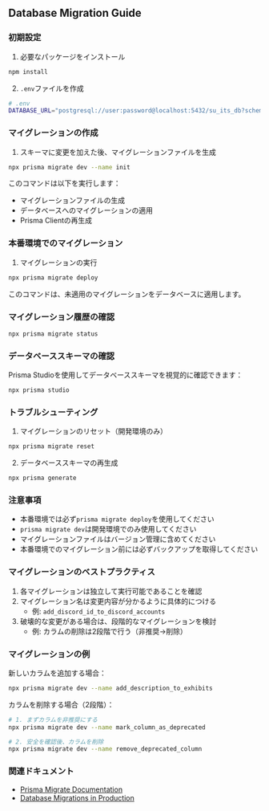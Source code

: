 ## Database Migration Guide

### 初期設定

1. 必要なパッケージをインストール
```bash
npm install
```

2. `.env`ファイルを作成
```bash
# .env
DATABASE_URL="postgresql://user:password@localhost:5432/su_its_db?schema=public"
```

### マイグレーションの作成

1. スキーマに変更を加えた後、マイグレーションファイルを生成
```bash
npx prisma migrate dev --name init
```

このコマンドは以下を実行します：
- マイグレーションファイルの生成
- データベースへのマイグレーションの適用
- Prisma Clientの再生成

### 本番環境でのマイグレーション

1. マイグレーションの実行
```bash
npx prisma migrate deploy
```

このコマンドは、未適用のマイグレーションをデータベースに適用します。

### マイグレーション履歴の確認

```bash
npx prisma migrate status
```

### データベーススキーマの確認

Prisma Studioを使用してデータベーススキーマを視覚的に確認できます：

```bash
npx prisma studio
```

### トラブルシューティング

1. マイグレーションのリセット（開発環境のみ）
```bash
npx prisma migrate reset
```

2. データベーススキーマの再生成
```bash
npx prisma generate
```

### 注意事項

- 本番環境では必ず`prisma migrate deploy`を使用してください
- `prisma migrate dev`は開発環境でのみ使用してください
- マイグレーションファイルはバージョン管理に含めてください
- 本番環境でのマイグレーション前には必ずバックアップを取得してください

### マイグレーションのベストプラクティス

1. 各マイグレーションは独立して実行可能であることを確認
2. マイグレーション名は変更内容が分かるように具体的につける
   - 例: `add_discord_id_to_discord_accounts`
3. 破壊的な変更がある場合は、段階的なマイグレーションを検討
   - 例: カラムの削除は2段階で行う（非推奨→削除）

### マイグレーションの例

新しいカラムを追加する場合：
```bash
npx prisma migrate dev --name add_description_to_exhibits
```

カラムを削除する場合（2段階）：
```bash
# 1. まずカラムを非推奨にする
npx prisma migrate dev --name mark_column_as_deprecated

# 2. 安全を確認後、カラムを削除
npx prisma migrate dev --name remove_deprecated_column
```

### 関連ドキュメント

- [Prisma Migrate Documentation](https://www.prisma.io/docs/concepts/components/prisma-migrate)
- [Database Migrations in Production](https://www.prisma.io/docs/guides/deployment/deploy-database-changes-with-prisma-migrate)